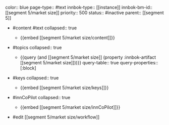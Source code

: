 color:: blue
page-type:: #text
innbok-type:: [[instance]]
innbok-bm-id:: [[segment 5/market size]]
priority:: 500
status:: #inactive
parent:: [[segment 5]]

- #content #text
  collapsed:: true
	- {{embed [[segment 5/market size/content]]}}
- #topics
   collapsed:: true
    - {{query (and [[segment 5/market size]] (property :innbok-artifact [[segment 5/market size]]))}}
      query-table:: true
      query-properties:: [:block]
- #keys
  collapsed:: true
	- {{embed [[segment 5/market size/keys]]}}
- #innCoPilot
   collapsed:: true
	 - {{embed [[segment 5/market size/innCoPilot]]}}

- #edit [[segment 5/market size/workflow]]






